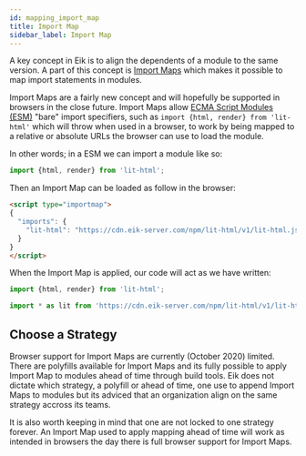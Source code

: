 ```yaml
---
id: mapping_import_map
title: Import Map
sidebar_label: Import Map
---
```


A key concept in Eik is to align the dependents of a module to the same version. A part of this concept is [Import Maps](https://github.com/WICG/import-maps) which makes it possible to map import statements in modules.

Import Maps are a fairly new concept and will hopefully be supported in browsers in the close future. Import Maps allow [ECMA Script Modules (ESM)](https://developer.mozilla.org/en-US/docs/Web/JavaScript/Guide/Modules) "bare" import specifiers, such as `import {html, render} from 'lit-html'` which will throw when used in a browser, to work by being mapped to a relative or absolute URLs the browser can use to load the module.

In other words; in a ESM we can import a module like so:

```js
import {html, render} from 'lit-html';
```

Then an Import Map can be loaded as follow in the browser:

```html
<script type="importmap">
{
  "imports": {
    "lit-html": "https://cdn.eik-server.com/npm/lit-html/v1/lit-html.js",
  }
}
</script>
```

When the Import Map is applied, our code will act as we have written:

```js
import {html, render} from 'lit-html';

import * as lit from 'https://cdn.eik-server.com/npm/lit-html/v1/lit-html.js'
```

## Choose a Strategy

Browser support for Import Maps are currently (October 2020) limited. There are polyfills available for Import Maps and its fully possible to apply Import Map to modules ahead of time through build tools. Eik does not dictate which strategy, a polyfill or ahead of time, one use to append Import Maps to modules but its adviced that an organization align on the same strategy accross its teams.

It is also worth keeping in mind that one are not locked to one strategy forever. An Import Map used to apply mapping ahead of time will work as intended in browsers the day there is full browser support for Import Maps.
